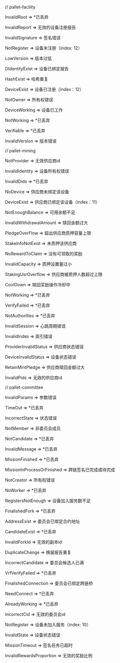 // pallet-facility

InvalidRoot => *已丢弃

InvalidReport => 无效的设备注册报告

InvalidSignature => 签名错误

NotRegister => 设备未注册（index: 12）

LowVersion => 版本过低  

DIdentityExist => 设备已绑定报告

HashExist => 哈希重复

DeviceExist => 设备已注册（index：12）

NotOwner => 所有权错误

DeviceWorking => 设备已工作

NotWorking => *已丢弃

Verifiable => *已丢弃

InvalidVersion => 版本错误

// pallet-mining

NotProvider => 无效供应商id

InvalidIdentity => 设备所有权错误

InvalidDids => *已丢弃

NoDevice => 供应商未绑定该设备

DeviceExist => 供应商已绑定该设备（index：11）

NotEnoughBalance => 可用余额不足

InvalidWithdrawalAmount => 赎回金额过大

PledgeOverFlow => 超出供应商质押容量上限

StakeInfoNotExist => 未质押该供应商
 
NoRewardToClaim => 没有可领取的奖励
  
InvalidCapacity => 质押设置量过小

StakingUsrOverflow => 供应商被质押人数超过上限

CoolDown => 赎回奖励操作冷却中

NotWorking => *已丢弃

VerifyFailed => *已丢弃

NotAuthorities => *已丢弃

InvalidSession => 心跳周期错误

InvalidIndex => 索引错误

ProviderInvalidStatus => 供应商状态错误

DeviceInvalidStatus => 设备状态错误

RetainMintPledge => 供应商赎回金额过大

InvalidPids => 无效的供应商id

// pallet-committee

InvalidParams => 参数错误

TimeOut => *已丢弃

IncorrectState => 状态错误

NotMember => 非委员会成员

NotCandidate => *已丢弃

InvalidMessage => *已丢弃

MissionFinished => *已丢弃

MissionInProcessOrFinished => 跨链签名已完成或待完成

NotCreator => 所有权错误

NoWorker => *已丢弃

RegistersNotEnough => 设备加入服务数不足

FinalishedFork => *已丢弃

AddressExist => 委员会已绑定合约地址

CandidateExist => *已丢弃

InvalidForkId => 无效的副本id

DuplicateChange => 换届报告重复

IncorrectCandidate => 委员会候选人已满

VrfVerifyFailed => *已丢弃

FinalishedConnection => 委员会已绑定跨链桥

NeedConnect => *已丢弃

AlreadyWorking => *已丢弃

IncorrectCid => 无效的委员会id

NotRegister => 设备未加入服务（index: 10）

InvalidState => 设备状态错误

MissionTimeout => 签名任务已超时

InvalidRewardsProportion => 无效的奖励比例
